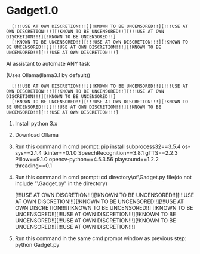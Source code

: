 # Gadget1.0
      
      [!!!USE AT OWN DISCRETION!!!][!KNOWN TO BE UNCENSORED!!][!!!USE AT OWN DISCRETION!!!][!KNOWN TO BE UNCENSORED!!][!!!USE AT OWN DISCRETION!!!][!KNOWN TO BE UNCENSORED!!]
      [!KNOWN TO BE UNCENSORED!!][!!!USE AT OWN DISCRETION!!!][!KNOWN TO BE UNCENSORED!!][!!!USE AT OWN DISCRETION!!!][!KNOWN TO BE UNCENSORED!!][!!!USE AT OWN DISCRETION!!!]
      
AI assistant to automate ANY task

(Uses Ollama(llama3.1 by default)) 
      
      [!!!USE AT OWN DISCRETION!!!][!KNOWN TO BE UNCENSORED!!][!!!USE AT OWN DISCRETION!!!][!KNOWN TO BE UNCENSORED!!][!!!USE AT OWN DISCRETION!!!][!KNOWN TO BE UNCENSORED!!]
      [!KNOWN TO BE UNCENSORED!!][!!!USE AT OWN DISCRETION!!!][!KNOWN TO BE UNCENSORED!!][!!!USE AT OWN DISCRETION!!!][!KNOWN TO BE UNCENSORED!!][!!!USE AT OWN DISCRETION!!!]
      
1. Install python 3.x
2. Download Ollama
3. Run this command in cmd prompt: pip install subprocess32==3.5.4 os-sys==2.1.4 tkinter==0.1.0 SpeechRecognition==3.8.1 gTTS==2.2.3 Pillow==9.1.0 opencv-python==4.5.3.56 playsound==1.2.2 threading==0.1
4. Run this command in cmd prompt: cd directory\of\Gadget.py file(do not include "\Gadget.py" in the directory)

      [!!!USE AT OWN DISCRETION!!!][!KNOWN TO BE UNCENSORED!!][!!!USE AT OWN DISCRETION!!!][!KNOWN TO BE UNCENSORED!!][!!!USE AT OWN DISCRETION!!!][!KNOWN TO BE UNCENSORED!!]
      [!KNOWN TO BE UNCENSORED!!][!!!USE AT OWN DISCRETION!!!][!KNOWN TO BE UNCENSORED!!][!!!USE AT OWN DISCRETION!!!][!KNOWN TO BE UNCENSORED!!][!!!USE AT OWN DISCRETION!!!]

5. Run this command in the same cmd prompt window as previous step: python Gadget.py
